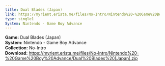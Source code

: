 ```yaml
---
title: Dual Blades (Japan)
link: https://myrient.erista.me/files/No-Intro/Nintendo%20-%20Game%20Boy%20Advance/Dual%20Blades%20(Japan).zip
type: single1
System: Nintendo - Game Boy Advance
---
```

<b>Game:</b> Dual Blades (Japan)<br>
<b>System:</b> Nintendo - Game Boy Advance<br>
<b>Collection:</b> No-Intro<br>
<b>Download:</b> https://myrient.erista.me/files/No-Intro/Nintendo%20-%20Game%20Boy%20Advance/Dual%20Blades%20(Japan).zip